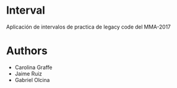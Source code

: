 # Interval

Aplicación de intervalos de practica de legacy code del MMA-2017

# Authors

* Carolina Graffe
* Jaime Ruiz
* Gabriel Olcina
